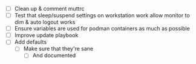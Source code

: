 - [ ] Clean up & comment muttrc
- [ ] Test that sleep/suspend settings on workstation work allow monitor to dim & auto logout works
- [ ] Ensure variables are used for podman containers as much as possible
- [ ] Improve update playbook
- [ ] Add defaults
    - [ ] Make sure that they're sane
        - [ ] And documented
